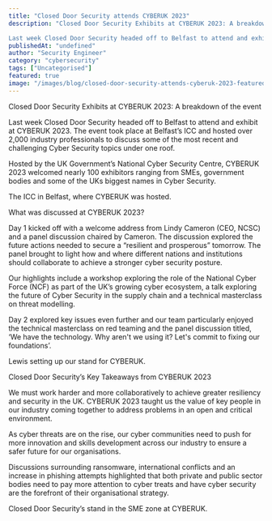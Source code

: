 ```yaml
---
title: "Closed Door Security attends CYBERUK 2023"
description: "Closed Door Security Exhibits at CYBERUK 2023: A breakdown of the event

Last week Closed Door Security headed off to Belfast to attend and exhibit at CYBERUK 2..."
publishedAt: "undefined"
author: "Security Engineer"
category: "cybersecurity"
tags: ["Uncategorised"]
featured: true
image: "/images/blog/closed-door-security-attends-cyberuk-2023-featured.jpg"
---
```


Closed Door Security Exhibits at CYBERUK 2023: A breakdown of the event

Last week Closed Door Security headed off to Belfast to attend and exhibit at CYBERUK 2023. The event took place at Belfast’s ICC and hosted over 2,000 industry professionals to discuss some of the most recent and challenging Cyber Security topics under one roof. 

Hosted by the UK Government’s National Cyber Security Centre, CYBERUK 2023 welcomed nearly 100 exhibitors ranging from SMEs, government bodies and some of the UKs biggest names in Cyber Security. 

The ICC in Belfast, where CYBERUK was hosted. 

What was discussed at CYBERUK 2023?

Day 1 kicked off with a welcome address from Lindy Cameron (CEO, NCSC) and a panel discussion chaired by Cameron. The discussion explored the future actions needed to secure a “resilient and prosperous” tomorrow. The panel brought to light how and where different nations and institutions should collaborate to achieve a stronger cyber security posture.

Our highlights include a workshop exploring the role of the National Cyber Force (NCF) as part of the UK’s growing cyber ecosystem, a talk exploring the future of Cyber Security in the supply chain and a technical masterclass on threat modelling.

Day 2 explored key issues even further and our team particularly enjoyed the technical masterclass on red teaming and the panel discussion titled, ‘We have the technology. Why aren't we using it? Let's commit to fixing our foundations’.

Lewis setting up our stand for CYBERUK.

Closed Door Security’s Key Takeaways from CYBERUK 2023

We must work harder and more collaboratively to achieve greater resiliency and security in the UK. CYBERUK 2023 taught us the value of key people in our industry coming together to address problems in an open and critical environment.

As cyber threats are on the rise, our cyber communities need to push for more innovation and skills development across our industry to ensure a safer future for our organisations.

Discussions surrounding ransomware, international conflicts and an increase in phishing attempts highlighted that both private and public sector bodies need to pay more attention to cyber treats and have cyber security are the forefront of their organisational strategy.

Closed Door Security’s stand in the SME zone at CYBERUK.
